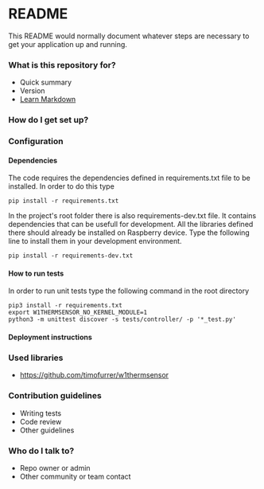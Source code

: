 # README #

This README would normally document whatever steps are necessary to get your application up and running.

### What is this repository for? ###

* Quick summary
* Version
* [Learn Markdown](https://bitbucket.org/tutorials/markdowndemo)

### How do I get set up? ###

### Configuration ####

#### Dependencies ####

The code requires the dependencies defined in requirements.txt file to be installed. In order to do this type 

```  
pip install -r requirements.txt
```

In the project's root folder there is also requirements-dev.txt file. It contains dependencies that can be usefull for development. All the libraries defined there should already be installed on Raspberry device. Type the following line to install them in your development environment.

```
pip install -r requirements-dev.txt
```

#### How to run tests ####
In order to run unit tests type the following command in the root directory

```
pip3 install -r requirements.txt
export W1THERMSENSOR_NO_KERNEL_MODULE=1
python3 -m unittest discover -s tests/controller/ -p '*_test.py'
```

#### Deployment instructions ####

### Used libraries ###
* https://github.com/timofurrer/w1thermsensor

### Contribution guidelines ###

* Writing tests
* Code review
* Other guidelines

### Who do I talk to? ###

* Repo owner or admin
* Other community or team contact
